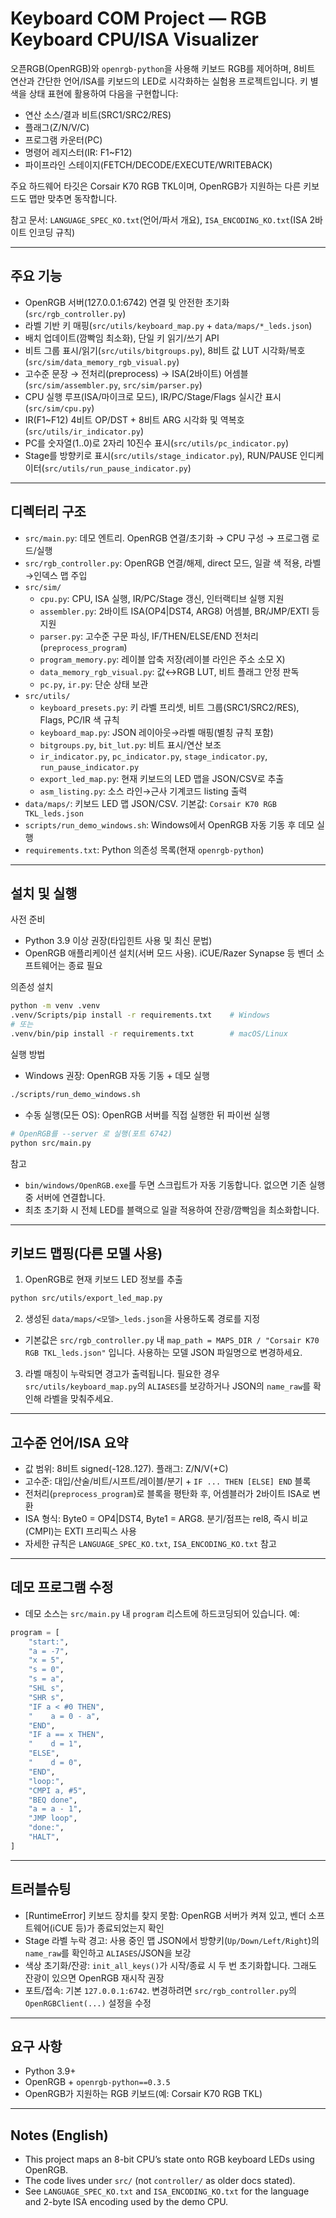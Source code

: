 # Keyboard COM Project — RGB Keyboard CPU/ISA Visualizer

오픈RGB(OpenRGB)와 `openrgb-python`을 사용해 키보드 RGB를 제어하며, 8비트 연산과 간단한 언어/ISA를 키보드의 LED로 시각화하는 실험용 프로젝트입니다. 키 별 색을 상태 표현에 활용하여 다음을 구현합니다:
- 연산 소스/결과 비트(SRC1/SRC2/RES)
- 플래그(Z/N/V/C)
- 프로그램 카운터(PC)
- 명령어 레지스터(IR: F1~F12)
- 파이프라인 스테이지(FETCH/DECODE/EXECUTE/WRITEBACK)

주요 하드웨어 타깃은 Corsair K70 RGB TKL이며, OpenRGB가 지원하는 다른 키보드도 맵만 맞추면 동작합니다.

참고 문서: `LANGUAGE_SPEC_KO.txt`(언어/파서 개요), `ISA_ENCODING_KO.txt`(ISA 2바이트 인코딩 규칙)

---

## 주요 기능

- OpenRGB 서버(127.0.0.1:6742) 연결 및 안전한 초기화(`src/rgb_controller.py`)
- 라벨 기반 키 매핑(`src/utils/keyboard_map.py` + `data/maps/*_leds.json`)
- 배치 업데이트(깜빡임 최소화), 단일 키 읽기/쓰기 API
- 비트 그룹 표시/읽기(`src/utils/bitgroups.py`), 8비트 값 LUT 시각화/복호(`src/sim/data_memory_rgb_visual.py`)
- 고수준 문장 → 전처리(preprocess) → ISA(2바이트) 어셈블(`src/sim/assembler.py`, `src/sim/parser.py`)
- CPU 실행 루프(ISA/마이크로 모드), IR/PC/Stage/Flags 실시간 표시(`src/sim/cpu.py`)
- IR(F1~F12) 4비트 OP/DST + 8비트 ARG 시각화 및 역복호(`src/utils/ir_indicator.py`)
- PC를 숫자열(1..0)로 2자리 10진수 표시(`src/utils/pc_indicator.py`)
- Stage를 방향키로 표시(`src/utils/stage_indicator.py`), RUN/PAUSE 인디케이터(`src/utils/run_pause_indicator.py`)

---

## 디렉터리 구조

- `src/main.py`: 데모 엔트리. OpenRGB 연결/초기화 → CPU 구성 → 프로그램 로드/실행
- `src/rgb_controller.py`: OpenRGB 연결/해제, direct 모드, 일괄 색 적용, 라벨→인덱스 맵 주입
- `src/sim/`
  - `cpu.py`: CPU, ISA 실행, IR/PC/Stage 갱신, 인터랙티브 실행 지원
  - `assembler.py`: 2바이트 ISA(OP4|DST4, ARG8) 어셈블, BR/JMP/EXTI 등 지원
  - `parser.py`: 고수준 구문 파싱, IF/THEN/ELSE/END 전처리(`preprocess_program`)
  - `program_memory.py`: 레이블 압축 저장(레이블 라인은 주소 소모 X)
  - `data_memory_rgb_visual.py`: 값↔RGB LUT, 비트 플래그 안정 판독
  - `pc.py`, `ir.py`: 단순 상태 보관
- `src/utils/`
  - `keyboard_presets.py`: 키 라벨 프리셋, 비트 그룹(SRC1/SRC2/RES), Flags, PC/IR 색 규칙
  - `keyboard_map.py`: JSON 레이아웃→라벨 매핑(별칭 규칙 포함)
  - `bitgroups.py`, `bit_lut.py`: 비트 표시/연산 보조
  - `ir_indicator.py`, `pc_indicator.py`, `stage_indicator.py`, `run_pause_indicator.py`
  - `export_led_map.py`: 현재 키보드의 LED 맵을 JSON/CSV로 추출
  - `asm_listing.py`: 소스 라인→근사 기계코드 listing 출력
- `data/maps/`: 키보드 LED 맵 JSON/CSV. 기본값: `Corsair K70 RGB TKL_leds.json`
- `scripts/run_demo_windows.sh`: Windows에서 OpenRGB 자동 기동 후 데모 실행
- `requirements.txt`: Python 의존성 목록(현재 `openrgb-python`)

---

## 설치 및 실행

사전 준비
- Python 3.9 이상 권장(타입힌트 사용 및 최신 문법)
- OpenRGB 애플리케이션 설치(서버 모드 사용). iCUE/Razer Synapse 등 벤더 소프트웨어는 종료 필요

의존성 설치
```bash
python -m venv .venv
.venv/Scripts/pip install -r requirements.txt    # Windows
# 또는
.venv/bin/pip install -r requirements.txt        # macOS/Linux
```

실행 방법
- Windows 권장: OpenRGB 자동 기동 + 데모 실행
```bash
./scripts/run_demo_windows.sh
```
- 수동 실행(모든 OS): OpenRGB 서버를 직접 실행한 뒤 파이썬 실행
```bash
# OpenRGB를 --server 로 실행(포트 6742)
python src/main.py
```

참고
- `bin/windows/OpenRGB.exe`를 두면 스크립트가 자동 기동합니다. 없으면 기존 실행 중 서버에 연결합니다.
- 최초 초기화 시 전체 LED를 블랙으로 일괄 적용하여 잔광/깜빡임을 최소화합니다.

---

## 키보드 맵핑(다른 모델 사용)

1) OpenRGB로 현재 키보드 LED 정보를 추출
```bash
python src/utils/export_led_map.py
```
2) 생성된 `data/maps/<모델>_leds.json`을 사용하도록 경로를 지정
- 기본값은 `src/rgb_controller.py` 내 `map_path = MAPS_DIR / "Corsair K70 RGB TKL_leds.json"` 입니다. 사용하는 모델 JSON 파일명으로 변경하세요.
3) 라벨 매칭이 누락되면 경고가 출력됩니다. 필요한 경우 `src/utils/keyboard_map.py`의 `ALIASES`를 보강하거나 JSON의 `name_raw`를 확인해 라벨을 맞춰주세요.

---

## 고수준 언어/ISA 요약

- 값 범위: 8비트 signed(-128..127). 플래그: Z/N/V(+C)
- 고수준: 대입/산술/비트/시프트/레이블/분기 + `IF ... THEN [ELSE] END` 블록
- 전처리(`preprocess_program`)로 블록을 평탄화 후, 어셈블러가 2바이트 ISA로 변환
- ISA 형식: Byte0 = OP4|DST4, Byte1 = ARG8. 분기/점프는 rel8, 즉시 비교(CMPI)는 EXTI 프리픽스 사용
- 자세한 규칙은 `LANGUAGE_SPEC_KO.txt`, `ISA_ENCODING_KO.txt` 참고

---

## 데모 프로그램 수정

- 데모 소스는 `src/main.py` 내 `program` 리스트에 하드코딩되어 있습니다. 예:
```python
program = [
    "start:",
    "a = -7",
    "x = 5",
    "s = 0",
    "s = a",
    "SHL s",
    "SHR s",
    "IF a < #0 THEN",
    "    a = 0 - a",
    "END",
    "IF a == x THEN",
    "    d = 1",
    "ELSE",
    "    d = 0",
    "END",
    "loop:",
    "CMPI a, #5",
    "BEQ done",
    "a = a - 1",
    "JMP loop",
    "done:",
    "HALT",
]
```

---

## 트러블슈팅

- [RuntimeError] 키보드 장치를 찾지 못함: OpenRGB 서버가 켜져 있고, 벤더 소프트웨어(iCUE 등)가 종료되었는지 확인
- Stage 라벨 누락 경고: 사용 중인 맵 JSON에서 방향키(`Up/Down/Left/Right`)의 `name_raw`를 확인하고 `ALIASES`/JSON을 보강
- 색상 초기화/잔광: `init_all_keys()`가 시작/종료 시 두 번 초기화합니다. 그래도 잔광이 있으면 OpenRGB 재시작 권장
- 포트/접속: 기본 `127.0.0.1:6742`. 변경하려면 `src/rgb_controller.py`의 `OpenRGBClient(...)` 설정을 수정

---

## 요구 사항

- Python 3.9+
- OpenRGB + `openrgb-python==0.3.5`
- OpenRGB가 지원하는 RGB 키보드(예: Corsair K70 RGB TKL)

---

## Notes (English)

- This project maps an 8-bit CPU’s state onto RGB keyboard LEDs using OpenRGB.
- The code lives under `src/` (not `controller/` as older docs stated).
- See `LANGUAGE_SPEC_KO.txt` and `ISA_ENCODING_KO.txt` for the language and 2-byte ISA encoding used by the demo CPU.


